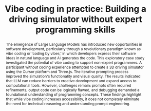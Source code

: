 ---
layout: publication
sitemap: false
title: "Vibe coding in practice: Building a driving simulator without expert programming skills"
authors: Fortes-Ferreira, M., Alam, M. S., Bazilinskyy, P.
pdf: ferreira2025vibe
image: ferreira2025vibe.jpg
display: Adjunct Proceedings of the 16th International Conference on Automotive User Interfaces and Interactive Vehicular Applications (AutoUI). Brisbane, QLD, Australia
year: 2025
doi: 
code: https://github.com/Shaadalam9/vibe-simulator
abstract: "The emergence of Large Language Models has introduced new opportunities in software development, particularly through a revolutionary paradigm known as vibe coding or 'coding by vibes,' in which developers express their software ideas in natural language and AI generates the code. This exploratory case study investigated the potential of vibe coding to support non-expert programmers. A participant without coding experience attempted to create a 3D driving simulator using the Cursor platform and Three.js. The iterative prompting process improved the simulation's functionality and visual quality. The results indicated that LLM can reduce barriers to creative development and expand access to computational tools. However, challenges remain: prompts often required refinements, output code can be logically flawed, and debugging demanded a foundational understanding of programming concepts. These findings highlight that while vibe coding increases accessibility, it does not completely eliminate the need for technical reasoning and understanding prompt engineering."
---